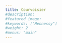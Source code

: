 ```yaml
---
title: Courvoisier
#description: 
#featured_image: 
#keywords: ["Hennessy"]
#weight: 2
#menus: "main"
---
```

